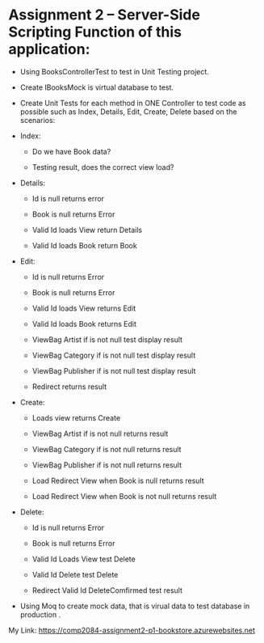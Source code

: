 # Assignment 2 – Server-Side Scripting Function of this application:


-	Using BooksControllerTest to test in Unit Testing project.

-	Create IBooksMock is virtual database to test.

-	Create Unit Tests for each method in ONE Controller to test code as possible such as Index, Details, Edit, Create, Delete based on the scenarios:

- Index:

  - Do we have Book data?

  - Testing result, does the correct view load? 


- Details:

  - Id is null returns error

  - Book is null returns Error

  - Valid Id loads View return Details

  - Valid Id loads Book return Book

- Edit:

  - Id is null returns Error

  - Book is null returns Error

  - Valid Id loads View returns Edit

  - Valid Id loads Book returns Edit

  - ViewBag Artist if is not null test display result

  - ViewBag Category if is not null test display result

  - ViewBag Publisher if is not null test display result

  - Redirect returns result

- Create:

  - Loads view returns Create

  - ViewBag Artist if is not null returns result

  - ViewBag Category if is not null returns result

  - ViewBag Publisher if is not null returns result

  - Load Redirect View when Book is null returns result

  - Load Redirect View when Book is not null returns result

- Delete:

  - Id is null returns Error

  - Book is null returns Error

  - Valid Id Loads View test Delete

  - Valid Id Delete test Delete

  - Redirect Valid Id DeleteComfirmed test result 


-	Using Moq to create mock data, that is virual data to test database in production .

My Link: https://comp2084-assignment2-p1-bookstore.azurewebsites.net

